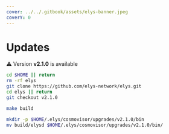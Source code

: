```yaml
---
cover: ../../.gitbook/assets/elys-banner.jpeg
coverY: 0
---
```


# Updates

⚠️ Version **v2.1.0** is available

```bash
cd $HOME || return
rm -rf elys
git clone https://github.com/elys-network/elys.git
cd elys || return
git checkout v2.1.0

make build

mkdir -p $HOME/.elys/cosmovisor/upgrades/v2.1.0/bin
mv build/elysd $HOME/.elys/cosmovisor/upgrades/v2.1.0/bin/
```
